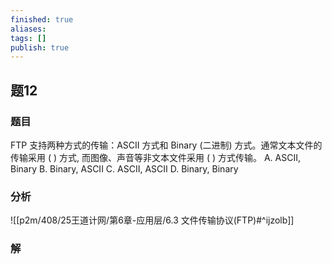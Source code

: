 ```yaml
---
finished: true
aliases: 
tags: []
publish: true
---
```

## 题12
### 题目
FTP 支持两种方式的传输：ASCII 方式和 Binary (二进制) 方式。通常文本文件的传输采用 ( ) 方式, 而图像、声音等非文本文件采用 ( ) 方式传输。
A. ASCII, Binary 
B. Binary, ASCII 
C. ASCII, ASCII 
D. Binary, Binary
### 分析
![[p2m/408/25王道计网/第6章-应用层/6.3 文件传输协议(FTP)#^ijzolb]]
### 解
